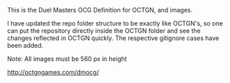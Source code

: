This is the Duel Masters OCG Definition for OCTGN, and images.

I have updated the repo folder structure to be exactly like OCTGN's, so one can put the repository directly inside the OCTGN folder and see the changes reflected in OCTGN quickly.
The respective gitignore cases have been added.

Note: All images must be 560 px in height

http://octgngames.com/dmocg/
